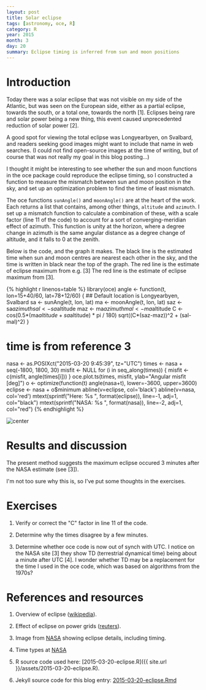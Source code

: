 ```yaml
---
layout: post
title: Solar eclipse
tags: [astronomy, oce, R]
category: R
year: 2015
month: 3
day: 20
summary: Eclipse timing is inferred from sun and moon positions
---
```


# Introduction

Today there was a solar eclipse that was not visible on my side of the
Atlantic, but was seen on the European side, either as a partial eclipse,
towards the south, or a total one, towards the north [1]. Eclipses being rare
and solar power being a new thing, this event caused unprecedented reduction of
solar power [2].

A good spot for viewing the total eclipse was Longyearbyen, on Svalbard, and
readers seeking good images might want to include that name in web searches. (I
could not find open-source images at the time of writing, but of course that
was not really my goal in this blog posting...)

I thought it might be interesting to see whether the sun and moon functions in
the oce package could reproduce the eclipse timing, so I constructed a function
to measure the mismatch between sun and moon position in the sky, and set up an
optimization problem to find the time of least mismatch.

The oce functions ``sunAngle()`` and ``moonAngle()`` are at the heart of the
work. Each returns a list that contains, among other things, ``altitude`` and
``azimuth``. I set up a mismatch function to calculate a combination of these,
with a scale factor (line 11 of the code) to account for a sort of
converging-meridian effect of azimuth. This function is unity at the horizon,
where a degree change in azimuth is the same angular distance as a degree
change of altitude, and it falls to 0 at the zenith.

Below is the code, and the graph it makes. The black line is the estimated time
when sun and moon centres are nearest each other in the sky, and the time is
written in black near the top of the graph. The red line is the estimate of
eclipse maximum from e.g. [3] The red line is the estimate of eclipse maximum
from [3].



{% highlight r linenos=table %}
library(oce)
angle <- function(t, lon=15+40/60, lat=78+12/60)
{
    ## Default location is Longyearbyen, Svalbard
    sa <- sunAngle(t, lon, lat)
    ma <- moonAngle(t, lon, lat)
    saz <- sa$azimuth
    sal <- sa$altitude
    maz <- ma$azimuth
    mal <- ma$altitude
    C <- cos(0.5*(ma$altitude+sa$altitude) * pi / 180)
    sqrt((C*(saz-maz))^2 + (sal-mal)^2)
}
# time is from reference 3
nasa <- as.POSIXct("2015-03-20 9:45:39", tz="UTC")
times <- nasa + seq(-1800, 1800, 30)
misfit <- NULL
for (i in seq_along(times)) {
    misfit <- c(misfit, angle(times[i]))
}
oce.plot.ts(times, misfit, ylab="Angular misfit [deg]")
o <- optimize(function(t) angle(nasa+t), lower=-3600, upper=3600)
eclipse <- nasa + o$minimum
abline(v=eclipse, col='black')
abline(v=nasa, col='red')
mtext(sprintf("Here: %s ", format(eclipse)), line=-1, adj=1, col="black")
mtext(sprintf("NASA: %s ", format(nasa)), line=-2, adj=1, col="red")
{% endhighlight %}

![center](http://dankelley.github.io/figs/2015-03-20-eclipse/unnamed-chunk-1-1.png) 

# Results and discussion

The present method suggests the maximum eclipse occured 3 minutes after the NASA estimate (see [3]).

I'm not too sure why this is, so I've put some thoughts in the exercises.

# Exercises

1. Verify or correct the "C" factor in line 11 of the code.

2. Determine why the times disagree by a few minutes.

3. Determine whether oce code is now out of synch with UTC. I notice on the
   NASA site [3] they show TD (terrestrial dynamical time) being about a minute
   after UTC [4].  I wonder whether TD may be a replacement for the time I used
   in the oce code, which was based on algorithms from the 1970s?

# References and resources

1. Overview of eclipse ([wikipedia](http://en.wikipedia.org/wiki/Solar_eclipse_of_March_20,_2015#cite_note-6)).

2. Effect of eclipse on power grids ([reuters](http://www.reuters.com/article/2015/03/20/us-solar-eclipse-germany-idUSKBN0MG0S620150320)).

3. Image from
   [NASA](http://eclipse.gsfc.nasa.gov/SEplot/SEplot2001/SE2015Mar20T.GIF)
   showing eclipse details, including timing.

4. Time types at [NASA](http://eclipse.gsfc.nasa.gov/LEcat5/time.html)

5. R source code used here: [2015-03-20-eclipse.R]({{ site.url }}/assets/2015-03-20-eclipse.R).

6. Jekyll source code for this blog entry: [2015-03-20-eclipse.Rmd](https://raw.github.com/dankelley/dankelley.github.io/master/assets/2015-03-20-eclipse.Rmd)


